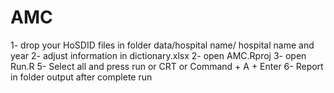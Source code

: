 # AMC
 1- drop your HoSDID files in folder data/hospital name/ hospital name and year
 2- adjust information in dictionary.xlsx
 2- open AMC.Rproj
 3- open Run.R
 5- Select all and press run or CRT or Command + A + Enter
 6- Report in folder output after complete run
 